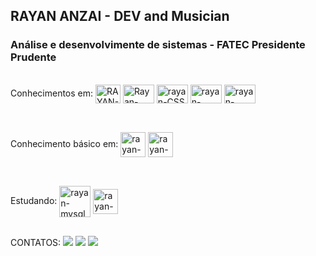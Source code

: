 ## RAYAN ANZAI - DEV and Musician 

### Análise e desenvolvimente de sistemas - FATEC Presidente Prudente


<div style="display: inline_block"><br>
  Conhecimentos em:
  <img align="center" alt="RAYAN-Js" height="30" width="40" src="https://cdn.jsdelivr.net/gh/devicons/devicon/icons/javascript/javascript-original.svg">
  <img align="center" alt="Rayan-HTML" height="30" width="50" src="https://cdn.jsdelivr.net/gh/devicons/devicon/icons/html5/html5-original-wordmark.svg">
  <img align="center" alt="rayan-CSS" height="30" width="50" src="https://cdn.jsdelivr.net/gh/devicons/devicon/icons/css3/css3-original-wordmark.svg">
  <img align="center" alt="rayan-Python" height="30" width="50" src="https://cdn.jsdelivr.net/gh/devicons/devicon/icons/python/python-original.svg">
  <img align="center" alt="rayan-Csharp" height="30" width="50" src="https://cdn.jsdelivr.net/gh/devicons/devicon/icons/csharp/csharp-original.svg">
</div>

##

<div style="display: inline_block"><br>
  Conhecimento básico em:
  <img align="center" alt="rayan-azure" heigth="30" width="40" src="https://cdn.jsdelivr.net/gh/devicons/devicon/icons/azure/azure-original.svg">
  <img align="center" alt="rayan-reactJS" heigth="30" width="40" src="https://cdn.jsdelivr.net/gh/devicons/devicon/icons/react/react-original.svg">
</div>

##

<div style="display: inline_block"><br>
  Estudando:

  <img align="center" alt="rayan-mysql" heigth="30" width="50" src="https://cdn.jsdelivr.net/gh/devicons/devicon/icons/mysql/mysql-original-wordmark.svg">
  <img align="center" alt="rayan-reactJS" heigth="30" width="40" src="https://cdn.jsdelivr.net/gh/devicons/devicon/icons/react/react-original.svg">
</div>

##

<div> 
  CONTATOS:
  <a href="https://instagram.com/rayanzai" target="_blank"><img src="https://img.shields.io/badge/-Instagram-%23E4405F?style=for-the-badge&logo=instagram&logoColor=white" target="_blank"></a>
  <a href = "mailto:anzairayan@gmail.com"><img src="https://img.shields.io/badge/-Gmail-%23333?style=for-the-badge&logo=gmail&logoColor=white" target="_blank"></a>
  <a href="https://www.linkedin.com/in/rayananzai" target="_blank"><img src="https://img.shields.io/badge/-LinkedIn-%230077B5?style=for-the-badge&logo=linkedin&logoColor=white" target="_blank"></a> 
</div>

